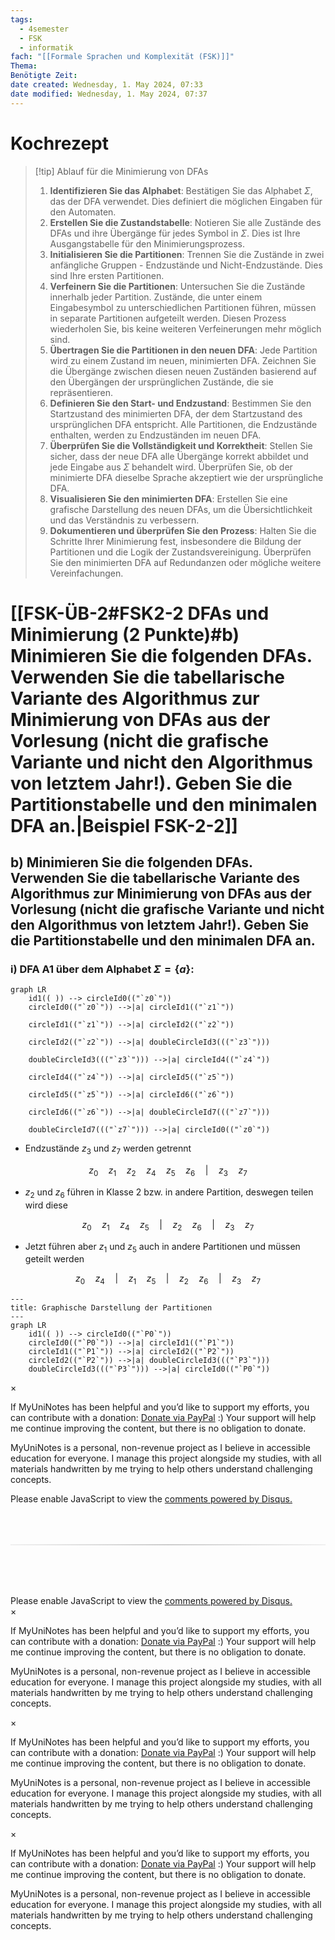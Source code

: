 ```yaml
---
tags:
  - 4semester
  - FSK
  - informatik
fach: "[[Formale Sprachen und Komplexität (FSK)]]"
Thema:
Benötigte Zeit:
date created: Wednesday, 1. May 2024, 07:33
date modified: Wednesday, 1. May 2024, 07:37
---
```


# Kochrezept

> [!tip] Ablauf für die Minimierung von DFAs
>
> 1. **Identifizieren Sie das Alphabet**: Bestätigen Sie das Alphabet $\Sigma$, das der DFA verwendet. Dies definiert die möglichen Eingaben für den Automaten.
> 2. **Erstellen Sie die Zustandstabelle**: Notieren Sie alle Zustände des DFAs und ihre Übergänge für jedes Symbol in $\Sigma$. Dies ist Ihre Ausgangstabelle für den Minimierungsprozess.
> 3. **Initialisieren Sie die Partitionen**: Trennen Sie die Zustände in zwei anfängliche Gruppen - Endzustände und Nicht-Endzustände. Dies sind Ihre ersten Partitionen.
> 4. **Verfeinern Sie die Partitionen**: Untersuchen Sie die Zustände innerhalb jeder Partition. Zustände, die unter einem Eingabesymbol zu unterschiedlichen Partitionen führen, müssen in separate Partitionen aufgeteilt werden. Diesen Prozess wiederholen Sie, bis keine weiteren Verfeinerungen mehr möglich sind.
> 5. **Übertragen Sie die Partitionen in den neuen DFA**: Jede Partition wird zu einem Zustand im neuen, minimierten DFA. Zeichnen Sie die Übergänge zwischen diesen neuen Zuständen basierend auf den Übergängen der ursprünglichen Zustände, die sie repräsentieren.
> 6. **Definieren Sie den Start- und Endzustand**: Bestimmen Sie den Startzustand des minimierten DFA, der dem Startzustand des ursprünglichen DFA entspricht. Alle Partitionen, die Endzustände enthalten, werden zu Endzuständen im neuen DFA.
> 7. **Überprüfen Sie die Vollständigkeit und Korrektheit**: Stellen Sie sicher, dass der neue DFA alle Übergänge korrekt abbildet und jede Eingabe aus $\Sigma$ behandelt wird. Überprüfen Sie, ob der minimierte DFA dieselbe Sprache akzeptiert wie der ursprüngliche DFA.
> 8. **Visualisieren Sie den minimierten DFA**: Erstellen Sie eine grafische Darstellung des neuen DFAs, um die Übersichtlichkeit und das Verständnis zu verbessern.
> 9. **Dokumentieren und überprüfen Sie den Prozess**: Halten Sie die Schritte Ihrer Minimierung fest, insbesondere die Bildung der Partitionen und die Logik der Zustandsvereinigung. Überprüfen Sie den minimierten DFA auf Redundanzen oder mögliche weitere Vereinfachungen.

# [[FSK-ÜB-2#FSK2-2 DFAs und Minimierung (2 Punkte)#b) Minimieren Sie die folgenden DFAs. Verwenden Sie die tabellarische Variante des Algorithmus zur Minimierung von DFAs aus der Vorlesung (nicht die grafische Variante und nicht den Algorithmus von letztem Jahr!). Geben Sie die Partitionstabelle und den minimalen DFA an.|Beispiel FSK-2-2]]

## b) Minimieren Sie die folgenden DFAs. Verwenden Sie die tabellarische Variante des Algorithmus zur Minimierung von DFAs aus der Vorlesung (nicht die grafische Variante und nicht den Algorithmus von letztem Jahr!). Geben Sie die Partitionstabelle und den minimalen DFA an.

### i) DFA A1 über dem Alphabet $Σ = \{a\}$:

```mermaid
graph LR
	id1(( )) --> circleId0(("`z0`"))
    circleId0(("`z0`")) -->|a| circleId1(("`z1`"))

    circleId1(("`z1`")) -->|a| circleId2(("`z2`"))

    circleId2(("`z2`")) -->|a| doubleCircleId3((("`z3`")))

    doubleCircleId3((("`z3`"))) -->|a| circleId4(("`z4`"))

    circleId4(("`z4`")) -->|a| circleId5(("`z5`"))

    circleId5(("`z5`")) -->|a| circleId6(("`z6`"))

    circleId6(("`z6`")) -->|a| doubleCircleId7((("`z7`")))

    doubleCircleId7((("`z7`"))) -->|a| circleId0(("`z0`"))
```

- Endzustände $z_3$ und $z_7$ werden getrennt

$$
z_0 \quad z_1 \quad z_2  \quad z_4 \quad z_5 \quad z_{6}\quad |\quad z_3 \quad z_7
$$

- $z_2$ und $z_6$ führen in Klasse 2 bzw. in andere Partition, deswegen teilen wird diese

$$
z_0 \quad z_1  \quad z_4 \quad z_{5}\quad | \quad z_{2} \quad z_{6}\quad |\quad z_3 \quad z_7
$$

- Jetzt führen aber $z_{1}$ und $z_{5}$ auch in andere Partitionen und müssen geteilt werden

$$
z_0  \quad z_{4}\quad| \quad z_{1} \quad z_{5}\quad | \quad z_{2} \quad z_{6}\quad |\quad z_3 \quad z_7
$$

```mermaid
---
title: Graphische Darstellung der Partitionen
---
graph LR
    id1(( )) --> circleId0(("`P0`"))
    circleId0(("`P0`")) -->|a| circleId1(("`P1`"))
    circleId1(("`P1`")) -->|a| circleId2(("`P2`"))
    circleId2(("`P2`")) -->|a| doubleCircleId3((("`P3`")))
    doubleCircleId3((("`P3`"))) -->|a| circleId0(("`P0`"))
```

<!-- Modal START -->
<div id="myModal" class="modal">
  <div class="modal-content">
    <span id="closeModal" class="close">&times;</span>
    <p class="modal-text">
      If MyUniNotes has been helpful and you’d like to support my efforts, <span class="modal-highlight"> you can contribute with a donation: <a class="modal-dono-link" href="https://paypal.me/myuninotes4u">Donate via PayPal</a> :) </span> Your support will help me continue improving the content, but there is no obligation to donate.
    </p>
    <p class="modal-text">
      <span class="modal-highlight">MyUniNotes is a personal, non-revenue project as I believe in accessible education for everyone.</span> I manage this project alongside my studies, with all materials handwritten by me trying to help others understand challenging concepts.
    </p>
  </div>
</div>

<script>
  // JavaScript to display the modal on page load
  document.addEventListener('DOMContentLoaded', function() {
    // Generate a random number between 1 and 1
    // Wanted it to load with a adjustable probability for every page load but did not work, as DOM is loaded only once. Therefore now loading it every time website is visited and DOM is loaded.
    const randomNumber = Math.floor(Math.random() * 1) + 1; 
    // console.log(randomNumber)
    if (randomNumber === 1) {
      setTimeout(function() {
        const modal = document.getElementById('myModal');
        if (modal) {
          modal.classList.add('show');
        }
      }, 1000); // Adjust the delay as needed

      const closeModal = document.getElementById('closeModal');
      if (closeModal) {
        closeModal.addEventListener('click', function() {
          const modal = document.getElementById('myModal');
          if (modal) {
            modal.classList.remove('show');
          }
        });
      }
    } else {
      // Ensure the modal is hidden if the random number is not 1
      const modal = document.getElementById('myModal');
      if (modal) {
        modal.style.display = 'none';
      }
    }
  });
</script>
<!-- Modal END -->

<!-- DISQUS SCRIPT COMMENT START -->

<!-- DISQUS RECOMMENDATION START -->

<div id="disqus_recommendations"></div>

<script> 
(function() { // REQUIRED CONFIGURATION VARIABLE: EDIT THE SHORTNAME BELOW
var d = document, s = d.createElement('script'); // IMPORTANT: Replace EXAMPLE with your forum shortname!
s.src = 'https://myuninotes.disqus.com/recommendations.js'; s.setAttribute('data-timestamp', +new Date());
(d.head || d.body).appendChild(s);
})();
</script>
<noscript>
Please enable JavaScript to view the 
<a href="https://disqus.com/?ref_noscript" rel="nofollow">
comments powered by Disqus.
</a>
</noscript>

<!-- DISQUS RECOMMENDATION END -->

<hr style="border: none; height: 2px; background: linear-gradient(to right, #f0f0f0, #ccc, #f0f0f0); margin-top: 4rem; margin-bottom: 5rem;">
<div id="disqus_thread"></div>
<script>
    /**
    *  RECOMMENDED CONFIGURATION VARIABLES: EDIT AND UNCOMMENT THE SECTION BELOW TO INSERT DYNAMIC VALUES FROM YOUR PLATFORM OR CMS.
    *  LEARN WHY DEFINING THESE VARIABLES IS IMPORTANT: https://disqus.com/admin/universalcode/#configuration-variables    */
    /*
    var disqus_config = function () {
    this.page.url = PAGE_URL;  // Replace PAGE_URL with your page's canonical URL variable
    this.page.identifier = PAGE_IDENTIFIER; // Replace PAGE_IDENTIFIER with your page's unique identifier variable
    };
    */
    (function() { // DON'T EDIT BELOW THIS LINE
    var d = document, s = d.createElement('script');
    s.src = 'https://myuninotes.disqus.com/embed.js';
    s.setAttribute('data-timestamp', +new Date());
    (d.head || d.body).appendChild(s);
    })();
</script>
<noscript>Please enable JavaScript to view the <a href="https://disqus.com/?ref_noscript">comments powered by Disqus.</a></noscript>

<!-- DISQUS SCRIPT COMMENT END -->

<!-- Modal START -->
<div id="myModal" class="modal">
  <div class="modal-content">
    <span id="closeModal" class="close">&times;</span>
    <p class="modal-text">
      If MyUniNotes has been helpful and you’d like to support my efforts, <span class="modal-highlight"> you can contribute with a donation: <a class="modal-dono-link" href="https://paypal.me/myuninotes4u">Donate via PayPal</a> :) </span> Your support will help me continue improving the content, but there is no obligation to donate.
    </p>
    <p class="modal-text">
      <span class="modal-highlight">MyUniNotes is a personal, non-revenue project as I believe in accessible education for everyone.</span> I manage this project alongside my studies, with all materials handwritten by me trying to help others understand challenging concepts.
    </p>
  </div>
</div>

<script>
  // JavaScript to display the modal on page load
  document.addEventListener('DOMContentLoaded', function() {
    // Generate a random number between 1 and 1
    // Wanted it to load with a adjustable probability for every page load but did not work, as DOM is loaded only once. Therefore now loading it every time website is visited and DOM is loaded.
    const randomNumber = Math.floor(Math.random() * 1) + 1; 
    // console.log(randomNumber)
    if (randomNumber === 1) {
      setTimeout(function() {
        const modal = document.getElementById('myModal');
        if (modal) {
          modal.classList.add('show');
        }
      }, 1000); // Adjust the delay as needed

      const closeModal = document.getElementById('closeModal');
      if (closeModal) {
        closeModal.addEventListener('click', function() {
          const modal = document.getElementById('myModal');
          if (modal) {
            modal.classList.remove('show');
          }
        });
      }
    } else {
      // Ensure the modal is hidden if the random number is not 1
      const modal = document.getElementById('myModal');
      if (modal) {
        modal.style.display = 'none';
      }
    }
  });
</script>
<!-- Modal END -->

<!-- Modal START -->
<div id="myModal" class="modal">
  <div class="modal-content">
    <span id="closeModal" class="close">&times;</span>
    <p class="modal-text">
      If MyUniNotes has been helpful and you’d like to support my efforts, <span class="modal-highlight"> you can contribute with a donation: <a class="modal-dono-link" href="https://paypal.me/myuninotes4u">Donate via PayPal</a> :) </span> Your support will help me continue improving the content, but there is no obligation to donate.
    </p>
    <p class="modal-text">
      <span class="modal-highlight">MyUniNotes is a personal, non-revenue project as I believe in accessible education for everyone.</span> I manage this project alongside my studies, with all materials handwritten by me trying to help others understand challenging concepts.
    </p>
  </div>
</div>

<script>
  // JavaScript to display the modal on page load
  document.addEventListener('DOMContentLoaded', function() {
    // Generate a random number between 1 and 1
    // Wanted it to load with a adjustable probability for every page load but did not work, as DOM is loaded only once. Therefore now loading it every time website is visited and DOM is loaded.
    const randomNumber = Math.floor(Math.random() * 1) + 1; 
    // console.log(randomNumber)
    if (randomNumber === 1) {
      setTimeout(function() {
        const modal = document.getElementById('myModal');
        if (modal) {
          modal.classList.add('show');
        }
      }, 1000); // Adjust the delay as needed

      const closeModal = document.getElementById('closeModal');
      if (closeModal) {
        closeModal.addEventListener('click', function() {
          const modal = document.getElementById('myModal');
          if (modal) {
            modal.classList.remove('show');
          }
        });
      }
    } else {
      // Ensure the modal is hidden if the random number is not 1
      const modal = document.getElementById('myModal');
      if (modal) {
        modal.style.display = 'none';
      }
    }
  });
</script>
<!-- Modal END -->

<!-- Modal START -->
<div id="myModal" class="modal">
  <div class="modal-content">
    <span id="closeModal" class="close">&times;</span>
    <p class="modal-text">
      If MyUniNotes has been helpful and you’d like to support my efforts, <span class="modal-highlight"> you can contribute with a donation: <a class="modal-dono-link" href="https://paypal.me/myuninotes4u">Donate via PayPal</a> :) </span> Your support will help me continue improving the content, but there is no obligation to donate.
    </p>
    <p class="modal-text">
      <span class="modal-highlight">MyUniNotes is a personal, non-revenue project as I believe in accessible education for everyone.</span> I manage this project alongside my studies, with all materials handwritten by me trying to help others understand challenging concepts.
    </p>
  </div>
</div>

<script>
  // JavaScript to display the modal on page load
  document.addEventListener('DOMContentLoaded', function() {
    // Generate a random number between 1 and 1
    // Wanted it to load with a adjustable probability for every page load but did not work, as DOM is loaded only once. Therefore now loading it every time website is visited and DOM is loaded.
    const randomNumber = Math.floor(Math.random() * 1) + 1; 
    // console.log(randomNumber)
    if (randomNumber === 1) {
      setTimeout(function() {
        const modal = document.getElementById('myModal');
        if (modal) {
          modal.classList.add('show');
        }
      }, 1000); // Adjust the delay as needed

      const closeModal = document.getElementById('closeModal');
      if (closeModal) {
        closeModal.addEventListener('click', function() {
          const modal = document.getElementById('myModal');
          if (modal) {
            modal.classList.remove('show');
          }
        });
      }
    } else {
      // Ensure the modal is hidden if the random number is not 1
      const modal = document.getElementById('myModal');
      if (modal) {
        modal.style.display = 'none';
      }
    }
  });
</script>
<!-- Modal END -->
